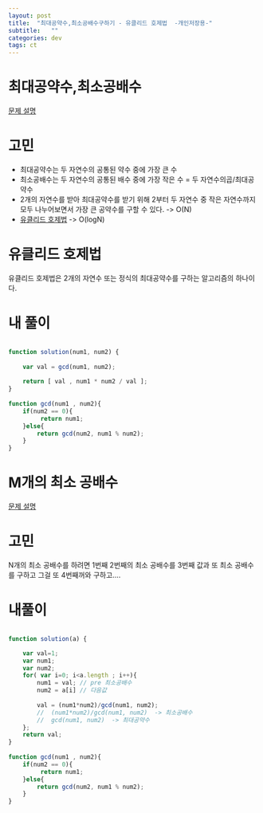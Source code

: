 ```yaml
---
layout: post
title:  "최대공약수,최소공배수구하기 - 유클리드 호제법  -개인저장용-"
subtitle:   ""
categories: dev
tags: ct
--- 
```




# 최대공약수,최소공배수

[문제 설명](https://programmers.co.kr/learn/courses/30/lessons/12940?language=javascript)
# 고민

- 최대공약수는 두 자연수의 공통된 약수 중에 가장 큰 수 
- 최소공배수는 두 자연수의 공통된 배수 중에 가장 작은 수 = 두 자연수의곱/최대공약수
- 2개의 자연수를 받아 최대공약수를 받기 위해 2부터 두 자연수 중 작은 자연수까지 모두 나누어보면서 가장 큰 공약수를 구할 수 있다. -> O(N)
- [유클리드 호제법](https://ko.wikipedia.org/wiki/%EC%9C%A0%ED%81%B4%EB%A6%AC%EB%93%9C_%ED%98%B8%EC%A0%9C%EB%B2%95) -> O(logN)

# 유클리드 호제법
유클리드 호제법은 2개의 자연수 또는 정식의 최대공약수를 구하는 알고리즘의 하나이다.


# 내 풀이

```javascript

function solution(num1, num2) {
    
    var val = gcd(num1, num2);
    
    return [ val , num1 * num2 / val ];
}
    
function gcd(num1 , num2){
    if(num2 == 0){
         return num1;
    }else{
        return gcd(num2, num1 % num2);
    } 
}
```


# M개의 최소 공배수
[문제 설명](https://programmers.co.kr/learn/courses/30/lessons/12953)

# 고민
N개의 최소 공배수를 하려면
1번째 2번째의 최소 공배수를 3번째 값과 또 최소 공배수를 구하고 그걸 또 4번째꺼와 구하고....

# 내풀이
```javascript

function solution(a) {

    var val=1;
    var num1;
    var num2;
    for( var i=0; i<a.length ; i++){
        num1 = val; // pre 최소공배수
        num2 = a[i] // 다음값
        
        val = (num1*num2)/gcd(num1, num2);
        //  (num1*num2)/gcd(num1, num2)  -> 최소공배수
        //  gcd(num1, num2)  -> 최대공약수
    };
    return val;
}
    
function gcd(num1 , num2){
    if(num2 == 0){
         return num1;
    }else{
        return gcd(num2, num1 % num2);
    } 
}

```